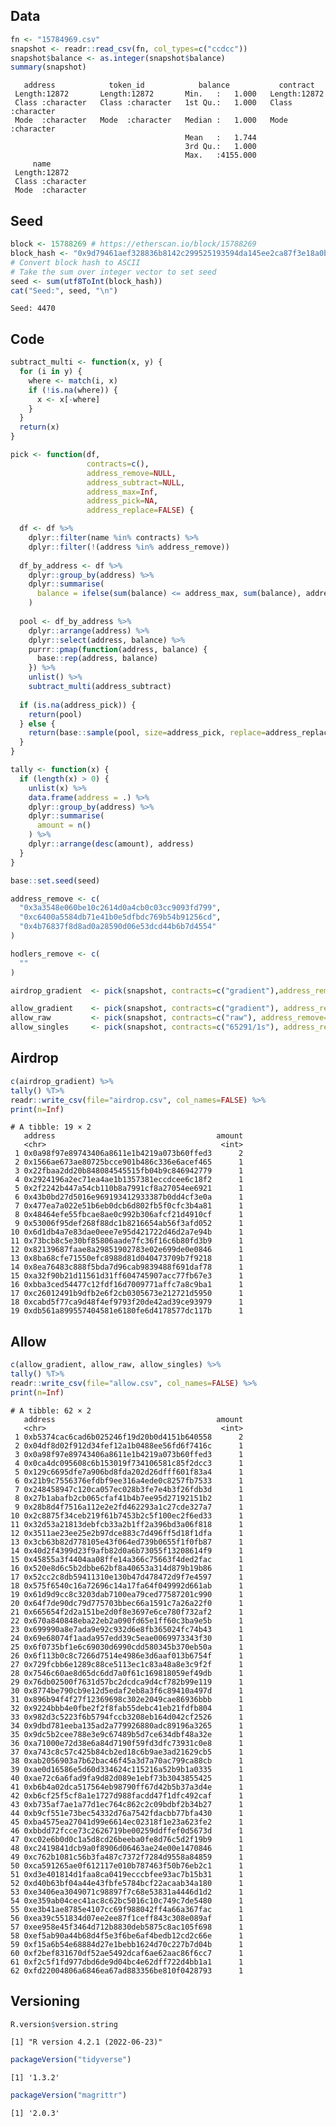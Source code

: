 
<!-- README.md is generated from README.Rmd. Please edit that file -->

## Data

``` r
fn <- "15784969.csv"
snapshot <- readr::read_csv(fn, col_types=c("ccdcc"))
snapshot$balance <- as.integer(snapshot$balance)
summary(snapshot)
```

       address            token_id            balance           contract        
     Length:12872       Length:12872       Min.   :   1.000   Length:12872      
     Class :character   Class :character   1st Qu.:   1.000   Class :character  
     Mode  :character   Mode  :character   Median :   1.000   Mode  :character  
                                           Mean   :   1.744                     
                                           3rd Qu.:   1.000                     
                                           Max.   :4155.000                     
         name          
     Length:12872      
     Class :character  
     Mode  :character  
                       
                       
                       

## Seed

``` r
block <- 15788269 # https://etherscan.io/block/15788269
block_hash <- "0x9d79461aef328836b8142c299525193594da145ee2ca87f3e18a0baea27335d2"
# Convert block hash to ASCII
# Take the sum over integer vector to set seed
seed <- sum(utf8ToInt(block_hash))
cat("Seed:", seed, "\n")
```

    Seed: 4470 

## Code

``` r
subtract_multi <- function(x, y) {
  for (i in y) {
    where <- match(i, x)
    if (!is.na(where)) {
      x <- x[-where]
    }
  }
  return(x)
}

pick <- function(df,
                 contracts=c(),
                 address_remove=NULL,
                 address_subtract=NULL,
                 address_max=Inf,
                 address_pick=NA,
                 address_replace=FALSE) {

  df <- df %>%
    dplyr::filter(name %in% contracts) %>%
    dplyr::filter(!(address %in% address_remove))
  
  df_by_address <- df %>%
    dplyr::group_by(address) %>%
    dplyr::summarise(
      balance = ifelse(sum(balance) <= address_max, sum(balance), address_max)
    )
  
  pool <- df_by_address %>%
    dplyr::arrange(address) %>%
    dplyr::select(address, balance) %>%
    purrr::pmap(function(address, balance) {
      base::rep(address, balance)
    }) %>%
    unlist() %>%
    subtract_multi(address_subtract)
  
  if (is.na(address_pick)) {
    return(pool)
  } else {
    return(base::sample(pool, size=address_pick, replace=address_replace))
  }
}

tally <- function(x) {
  if (length(x) > 0) {
    unlist(x) %>%
    data.frame(address = .) %>%
    dplyr::group_by(address) %>%
    dplyr::summarise(
      amount = n()
    ) %>%
    dplyr::arrange(desc(amount), address)
  }
}
```

``` r
base::set.seed(seed)

address_remove <- c(
  "0x3a3548e060be10c2614d0a4cb0c03cc9093fd799",
  "0xc6400a5584db71e41b0e5dfbdc769b54b91256cd",
  "0x4b76837f8d8ad0a28590d06e53dcd44b6b7d4554"
)

hodlers_remove <- c(
  ""
)

airdrop_gradient  <- pick(snapshot, contracts=c("gradient"),address_remove=address_remove, address_pick=20)

allow_gradient    <- pick(snapshot, contracts=c("gradient"), address_remove=address_remove, address_subtract=airdrop_gradient,address_max=1)
allow_raw         <- pick(snapshot, contracts=c("raw"), address_remove=address_remove,address_max=1)
allow_singles     <- pick(snapshot, contracts=c("65291/1s"), address_remove=address_remove,address_max=1)
```

## Airdrop

``` r
c(airdrop_gradient) %>%
tally() %T>%
readr::write_csv(file="airdrop.csv", col_names=FALSE) %>%
print(n=Inf)
```

    # A tibble: 19 × 2
       address                                    amount
       <chr>                                       <int>
     1 0x0a98f97e89743406a8611e1b4219a073b60ffed3      2
     2 0x1566ae673ae80725bcce901b486c336e6acef465      1
     3 0x22fbaa2dd20b848084545515fb04b9c846942779      1
     4 0x2924196a2ec71ea4ae1b1357381eccdcee6c18f2      1
     5 0x2f2242b447a54cb110b8a7991cf8a27054ee6921      1
     6 0x43b0bd27d5016e969193412933387b0dd4cf3e0a      1
     7 0x477ea7a022e51b6eb0dcb6d802fb5f0cfc3b4a81      1
     8 0x48464efe55fbcae8ae0c992b306afcf21d4910cf      1
     9 0x53006f95def268f88dc1b8216654ab56f3afd052      1
    10 0x6d1db4a7e83dae0eee7e95d421722d46d2a7e94b      1
    11 0x73bcb8c5e30bf85806aade7fc36f16c6b80fd3b9      1
    12 0x82139687faae8a29851902783e02e699de0e0846      1
    13 0x8ba68cfe71550efc8988d81d040473709b7f9218      1
    14 0x8ea76483c888f5bda7d96cab9839488f691daf78      1
    15 0xa32f90b21d11561d31ff604745907acc77fb67e3      1
    16 0xbba3ced54477c12fdf16d7009771affc7a8c9ba1      1
    17 0xc26012491b9dfb2e6f2cb0305673e212721d5950      1
    18 0xcabd5f77ca9d48f4ef9793f20de42ad39ce93979      1
    19 0xdb561a899557404581e6180fe6d4178577dc117b      1

## Allow

``` r
c(allow_gradient, allow_raw, allow_singles) %>%
tally() %T>%
readr::write_csv(file="allow.csv", col_names=FALSE) %>%
print(n=Inf)
```

    # A tibble: 62 × 2
       address                                    amount
       <chr>                                       <int>
     1 0xb5374cac6cad6b025246f19d20b0d4151b640558      2
     2 0x04df8d02f912d34fef12a1b0488ee56fd6f7416c      1
     3 0x0a98f97e89743406a8611e1b4219a073b60ffed3      1
     4 0x0ca4dc095608c6b153019f734106581c85f2dcc3      1
     5 0x129c6695dfe7a906bd8fda202d26dfff601f83a4      1
     6 0x21b9c7556376efdbf9ee316a4ede0c8257fb7533      1
     7 0x248458947c120ca057ec028b3fe7e4b3f26fdb3d      1
     8 0x27b1abafb2cb065cfaf41b4b7ee95d27192151b2      1
     9 0x28b8d4f7516a112e2e2fd462293a1c27cde327a7      1
    10 0x2c8875f34ceb219f61b7453b2c5f100ec2f6ed33      1
    11 0x32d53a21813debfcb33a2b1ff2a396bd3a06f818      1
    12 0x3511ae23ee25e2b97dce883c7d496ff5d18f1dfa      1
    13 0x3cb63b82d778105e43f064ed739b0655f1f0fb87      1
    14 0x40d2f4399d23f9afb82d0a6b73055f13208614f9      1
    15 0x45855a3f4404aa08ffe14a366c75663f4ded2fac      1
    16 0x520e8d6c5b2dbbe62bf8a40653a314d879b19b86      1
    17 0x52cc2c8db59411310e130b47d478472d9f7e4597      1
    18 0x575f6540c16a72696c14a17fa64f049992d661ab      1
    19 0x61d9d9cc8c3203dab7100ea79ced77587201c990      1
    20 0x64f7de90dc79d775703bbec66a1591c7a26a22f0      1
    21 0x665654f2d2a151be2d0f8e3697e6ce780f732af2      1
    22 0x670a840848eba22eb2a090fd65e1ff60c3ba9e5b      1
    23 0x699990a8e7ada9e92c932d6e8fb365024fc74b43      1
    24 0x69e68074f1aada957edd39c5eae0069973343f30      1
    25 0x6f0735bf1e6c69030d6990cdd580345b370eb50a      1
    26 0x6f113b0c8c7266d7514e4986e3d6aaf013b6754f      1
    27 0x729fcbb6e1289c88ce5113ec1c83a48a8e3c9f2f      1
    28 0x7546c60ae8d65dc6dd7a0f61c169818059ef49db      1
    29 0x76db02500f7631d57bc2dcdca9d4cf782b99e119      1
    30 0x8774be790cb9e12d5edaf2eb8a3f6c89410a497d      1
    31 0x896b94f4f27f12369698c302e2049cae86936bbb      1
    32 0x9224bbb4e0fbe2f2f8fab55debc41eb21fdfb804      1
    33 0x982d3c5223f6b5794fccb3208eb164d042cf2526      1
    34 0x9dbd781eeba135ad2a779926880adc89196a3265      1
    35 0x9dc5b2cee788e3e9c67489b5d7ce634dbf48a32e      1
    36 0xa71000e72d38e6a84d7190f59fd3dfc73931c0e8      1
    37 0xa743c8c57c425b84cb2ed18c6b9ae3ad21629cb5      1
    38 0xab2056903a7b62bac46f45a3d7a70ac799ca88cb      1
    39 0xae0d16586e5d60d334624c115216a52b9b1a0335      1
    40 0xae72c6a6fad9fa9d82d089e1ebf73b3043855425      1
    41 0xb6b4a02dca517564eb98790ff67d42b5b37a3d4e      1
    42 0xb6cf25f5cf8a1e1727d988facdd47f1dfc492caf      1
    43 0xb735af7ae1a77d1ec764c862c2c09bdbf2b34b27      1
    44 0xb9cf551e73bec54332d76a7542fdacbb77bfa430      1
    45 0xba4575ea27041d99e6614ec02318f1e23a623fe2      1
    46 0xbbdd72fcce73c2626719be00259ddffef0d5673d      1
    47 0xc02e6b0d0c1a5d8cd26beeba0fe8d76c5d2f19b9      1
    48 0xc2419841dcb9a0f8906d06463ae24e00e1470846      1
    49 0xc762b1081c56b3fa487c7372f7284d9558a84859      1
    50 0xca591265ae0f612117e010b787463f50b76eb2c1      1
    51 0xd3e401814d1faa8ca0419ecccbfee93ac7b15b31      1
    52 0xd40b63bf04a44e43fbfe5784bcf22acaab34a180      1
    53 0xe3406ea3049071c98897f7c68e53831a4446d1d2      1
    54 0xe359ab04cec41ac8c62bc5016c10c749c7de5480      1
    55 0xe3b41ae8785e4107cc69f988042ff4a66a367fac      1
    56 0xea39c551834d07ee2ee87f1ceff843c308e089af      1
    57 0xee958e45f3464d712b8830deb5875c8ac105f698      1
    58 0xef5ab90a44b68d4f5e3f6be6af4bedb12cd2c66e      1
    59 0xf15a6b54e68884d27e1bebb1624d70c227b7d04b      1
    60 0xf2bef831670df52ae5492dcaf6ae62aac86f6cc7      1
    61 0xf2c5f1fd977dbd6de9d04bc4e62dff722d4bb1a1      1
    62 0xfd22004806a6846ea67ad883356be810f0428793      1

## Versioning

``` r
R.version$version.string
```

    [1] "R version 4.2.1 (2022-06-23)"

``` r
packageVersion("tidyverse")
```

    [1] '1.3.2'

``` r
packageVersion("magrittr")
```

    [1] '2.0.3'
